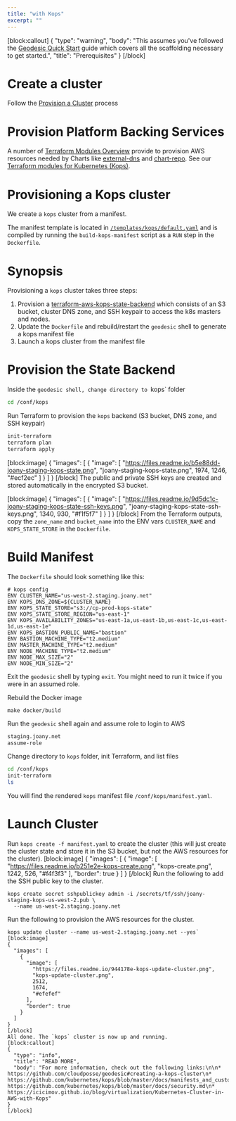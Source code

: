 ```yaml
---
title: "with Kops"
excerpt: ""
---
```

[block:callout]
{
  "type": "warning",
  "body": "This assumes you've followed the [Geodesic Quick Start](doc:geodesic-quick-start) guide which covers all the scaffolding necessary to get started.",
  "title": "Prerequisites"
}
[/block]
# Create a cluster

Follow the [Provision a Cluster](doc:provision-a-cluster) process 

# Provision Platform Backing Services

A number of [Terraform Modules Overview](doc:terraform-modules-overview) provide to provision AWS resources needed by Charts like [external-dns](doc:external-dns) and [chart-repo](doc:chart-repo). See our [Terraform modules for Kubernetes (Kops)](doc:terraform-kubernetes-kops-modules).

# Provisioning a Kops cluster

We create a `kops` cluster from a manifest.

The manifest template is located in [`/templates/kops/default.yaml`](https://github.com/cloudposse/geodesic/blob/master/rootfs/templates/kops/default.yaml)
and is compiled by running the `build-kops-manifest` script as a `RUN` step in the `Dockerfile`.

# Synopsis

Provisioning a `kops` cluster takes three steps:

1. Provision a [terraform-aws-kops-state-backend](doc:terraform-aws-kops-state-backend) which consists of an S3 bucket, cluster DNS zone, and SSH keypair to access the k8s masters and nodes. 
2. Update the `Dockerfile` and rebuild/restart the `geodesic` shell to generate a kops manifest file
3. Launch a kops cluster from the manifest file

# Provision the State Backend

Inside the `geodesic shell, change directory to `kops` folder
```bash
cd /conf/kops
```

Run Terraform to provision the `kops` backend (S3 bucket, DNS zone, and SSH keypair)
```bash
init-terraform
terraform plan
terraform apply
```

[block:image]
{
  "images": [
    {
      "image": [
        "https://files.readme.io/b5e88dd-joany-staging-kops-state.png",
        "joany-staging-kops-state.png",
        1974,
        1246,
        "#ecf2ec"
      ]
    }
  ]
}
[/block]
The public and private SSH keys are created and stored automatically in the encrypted S3 bucket.

[block:image]
{
  "images": [
    {
      "image": [
        "https://files.readme.io/9d5dc1c-joany-staging-kops-state-ssh-keys.png",
        "joany-staging-kops-state-ssh-keys.png",
        1340,
        930,
        "#f1f5f7"
      ]
    }
  ]
}
[/block]
From the Terraform outputs, copy the `zone_name` and `bucket_name` into the ENV vars `CLUSTER_NAME` and `KOPS_STATE_STORE` in the `Dockerfile`.

# Build Manifest

The `Dockerfile` should look something like this:

```docker
# kops config
ENV CLUSTER_NAME="us-west-2.staging.joany.net"
ENV KOPS_DNS_ZONE=${CLUSTER_NAME}
ENV KOPS_STATE_STORE="s3://cp-prod-kops-state"
ENV KOPS_STATE_STORE_REGION="us-east-1"
ENV KOPS_AVAILABILITY_ZONES="us-east-1a,us-east-1b,us-east-1c,us-east-1d,us-east-1e"
ENV KOPS_BASTION_PUBLIC_NAME="bastion"
ENV BASTION_MACHINE_TYPE="t2.medium"
ENV MASTER_MACHINE_TYPE="t2.medium"
ENV NODE_MACHINE_TYPE="t2.medium"
ENV NODE_MAX_SIZE="2"
ENV NODE_MIN_SIZE="2"
```

Exit the `geodesic` shell by typing `exit`. You might need to run it twice if you were in an assumed role.

Rebuild the Docker image
```
make docker/build
```

Run the `geodesic` shell again and assume role to login to AWS
```bash
staging.joany.net
assume-role
```

Change directory to `kops` folder, init Terraform, and list files
```bash
cd /conf/kops
init-terraform
ls
```

You will find the rendered `kops` manifest file `/conf/kops/manifest.yaml`.

# Launch Cluster

Run `kops create -f manifest.yaml` to create the cluster (this will just create the cluster state and store it in the S3 bucket, but not the AWS resources for the cluster).
[block:image]
{
  "images": [
    {
      "image": [
        "https://files.readme.io/b251e2e-kops-create.png",
        "kops-create.png",
        1242,
        526,
        "#f4f3f3"
      ],
      "border": true
    }
  ]
}
[/block]
Run the following to add the SSH public key to the cluster.
```
kops create secret sshpublickey admin -i /secrets/tf/ssh/joany-staging-kops-us-west-2.pub \
  --name us-west-2.staging.joany.net
```

Run the following to provision the AWS resources for the cluster.
```
kops update cluster --name us-west-2.staging.joany.net --yes` 
[block:image]
{
  "images": [
    {
      "image": [
        "https://files.readme.io/944178e-kops-update-cluster.png",
        "kops-update-cluster.png",
        2512,
        1674,
        "#efefef"
      ],
      "border": true
    }
  ]
}
[/block]
All done. The `kops` cluster is now up and running.
[block:callout]
{
  "type": "info",
  "title": "READ MORE",
  "body": "For more information, check out the following links:\n\n* https://github.com/cloudposse/geodesic#creating-a-kops-cluster\n* https://github.com/kubernetes/kops/blob/master/docs/manifests_and_customizing_via_api.md\n* https://github.com/kubernetes/kops/blob/master/docs/security.md\n* https://icicimov.github.io/blog/virtualization/Kubernetes-Cluster-in-AWS-with-Kops"
}
[/block]